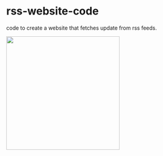 # rss-website-code
code to create a website that fetches update from rss feeds.

<p align="left">
  <img src="https://cdn.shortpixel.ai/client/q_lqip,ret_wait,w_512,h_512/https://rss.com/blog/wp-content/uploads/2019/10/social_style_3_rss-512-1.png" width="300" height="300" />
</p>
